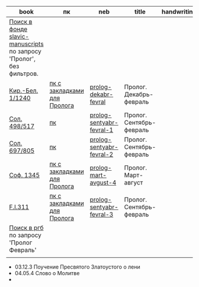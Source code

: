 | book                                                                                                                                | пк                                                                                                       | neb                                                                                     | title                    | handwriting | date       | Месяцеслов | Описание |
|-------------------------------------------------------------------------------------------------------------------------------------|----------------------------------------------------------------------------------------------------------|-----------------------------------------------------------------------------------------|--------------------------|:-----------:|------------|:----------:|----------|
| [Поиск в фонде slavic-manuscripts](https://kp.rusneb.ru/item/thematicsection/slavic-manuscripts) по запросу 'Пролог', без фильтров. |                                                                                                          |                                                                                         |                          |             |            |            |          |
| [Кир.-Бел. 1/1240](https://nlr.ru/manuscripts/RA1527/elektronnyiy-katalog?ab=59014138-46CC-4335-9E3C-9F903FD854A3)                  | [пк с закладками для Пролога](../../../../pravoslavie/lives_saints/prologs/prolog_dekabr_fevral.pdf)     | [prolog-dekabr-fevral](https://kp.rusneb.ru/item/material/prolog-dekabr-fevral)         | Пролог. Декабрь-февраль  |             | 1452       |            |          |
| [Сол. 498/517](https://nlr.ru/manuscripts/RA1527/elektronnyiy-katalog?ab=B379F6FB-1C54-4216-B018-1CC2F5F794F7)                      | [пк](../../../../pravoslavie/lives_saints/prologs/prolog_sentyabr_fevral_1.pdf)                          | [prolog-sentyabr-fevral-1](https://kp.rusneb.ru/item/material/prolog-sentyabr-fevral-1) | Пролог. Сентябрь-февраль |             | XVI в.     |            |          |
| [Сол. 697/805](https://nlr.ru/manuscripts/RA1527/elektronnyiy-katalog?ab=E97ED278-8EE2-4D90-A47F-10D03C1518FB)                      | [пк](../../../../pravoslavie/lives_saints/prologs/prolog_sentyabr_fevral_2.pdf)                          | [prolog-sentyabr-fevral-2](https://kp.rusneb.ru/item/material/prolog-sentyabr-fevral-2) | Пролог. Сентябрь-февраль |             | Кон. XV в. |            |          |
| [Соф. 1345](https://nlr.ru/manuscripts/RA1527/elektronnyiy-katalog?ab=50D07A48-B72E-4372-B020-AD5BAF59F797)                         | [пк с закладками для Пролога](../../../../pravoslavie/lives_saints/prologs/prolog_mart_avgust_4.pdf)     | [prolog-mart-avgust-4](https://kp.rusneb.ru/item/material/prolog-mart-avgust-4)         | Пролог. Март-август      |             | 1501 г.    |            |          |
| [F.I.311](https://nlr.ru/manuscripts/RA1527/elektronnyiy-katalog?ab=4A7FB0E6-5D48-4D05-8E93-7E6C3FC93C1D)                           | [пк с закладками для Пролога](../../../../pravoslavie/lives_saints/prologs/prolog_sentyabr_fevral-3.pdf) | [prolog-sentyabr-fevral-3](https://kp.rusneb.ru/item/material/prolog-sentyabr-fevral-3) | Пролог. Сентябрь-февраль |             | 1481       |            |          |
| [Поиск в ргб](https://lib-fond.ru/search/) по запросу 'Пролог Февраль'                                                              |                                                                                                          |                                                                                         |                          |             |            |            |          |
|                                                                                                                                     |                                                                                                          |                                                                                         |                          |             |            |            |          |

- 03.12.3 Поучение Пресвятого Златоустого о лени
- 04.05.4 Слово о Молитве
- 

